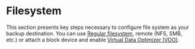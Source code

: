 # Filesystem

This section presents key steps necessary to configure file system as your backup  destination. You can use [Regular filesystem](regular-filesystem.md), remote \(NFS, SMB, etc.\) or attach a block device and enable [Virtual Data Optimizer \(VDO\)](virtual-data-optimizer-vdo.md).

